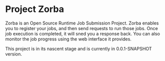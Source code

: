 Project Zorba
=====

Zorba is an Open Source Runtime Job Submission Project. Zorba enables you to register your jobs, and then send requests to run those jobs. Once job execution is completed, it will sned you a response back. You can also monitor the job progress using the web interface it provides. 

This project is in its nascent stage and is currently in 0.0.1-SNAPSHOT version.
